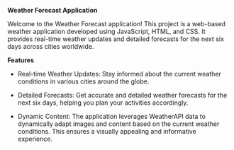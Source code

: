 **Weather Forecast Application**

Welcome to the Weather Forecast application! This project is a web-based weather application developed using JavaScript, HTML, and CSS. It provides real-time weather updates and detailed forecasts for the next six days across cities worldwide.

**Features**
- Real-time Weather Updates: Stay informed about the current weather conditions in various cities around the globe.

- Detailed Forecasts: Get accurate and detailed weather forecasts for the next six days, helping you plan your activities accordingly.

- Dynamic Content: The application leverages WeatherAPI data to dynamically adapt images and content based on the current weather conditions. This ensures a visually appealing and informative experience.
